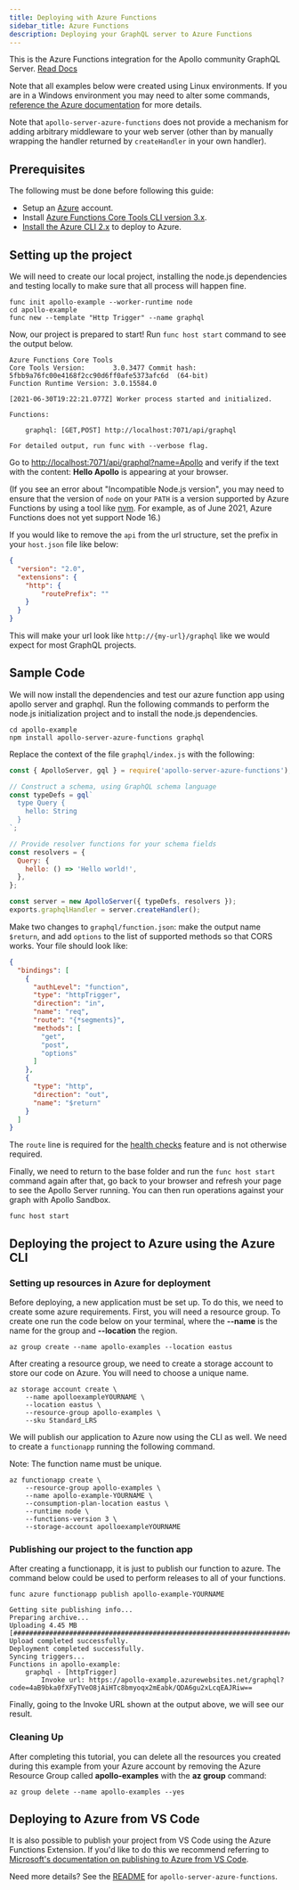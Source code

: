 ```yaml
---
title: Deploying with Azure Functions
sidebar_title: Azure Functions
description: Deploying your GraphQL server to Azure Functions
---
```

This is the Azure Functions integration for the Apollo community GraphQL Server. [Read Docs](https://www.npmjs.com/package/apollo-server-azure-functions)

Note that all examples below were created using Linux environments. If you are in a Windows environment you may need to alter some commands, [reference the Azure documentation](https://docs.microsoft.com/en-us/cli/azure/install-azure-cli-windows?tabs=azure-cli) for more details.

Note that `apollo-server-azure-functions` does not provide a mechanism for adding arbitrary middleware to your web server (other than by manually wrapping the handler returned by `createHandler` in your own handler).

## Prerequisites

The following must be done before following this guide:

- Setup an [Azure](https://azure.com) account.
- Install [Azure Functions Core Tools CLI version 3.x](https://docs.microsoft.com/en-us/azure/azure-functions/functions-run-local#v2).
- [Install the Azure CLI 2.x](https://docs.microsoft.com/en-us/cli/azure/install-azure-cli?view=azure-cli-latest) to deploy to Azure.

## Setting up the project

We will need to create our local project, installing the node.js dependencies and testing locally to make sure that all process will happen fine.

```shell
func init apollo-example --worker-runtime node
cd apollo-example
func new --template "Http Trigger" --name graphql
```

Now, our project is prepared to start! Run `func host start` command to see the output below.

```shell
Azure Functions Core Tools
Core Tools Version:       3.0.3477 Commit hash: 5fbb9a76fc00e4168f2cc90d6ff0afe5373afc6d  (64-bit)
Function Runtime Version: 3.0.15584.0

[2021-06-30T19:22:21.077Z] Worker process started and initialized.

Functions:

	graphql: [GET,POST] http://localhost:7071/api/graphql

For detailed output, run func with --verbose flag.
```

Go to [http://localhost:7071/api/graphql?name=Apollo](http://localhost:7071/api/graphql?name=Apollo) and verify if the text with the content: **Hello Apollo** is appearing at your browser.

(If you see an error about "Incompatible Node.js version", you may need to ensure that the version of `node` on your `PATH` is a version supported by Azure Functions by using a tool like [nvm](https://github.com/nvm-sh/nvm). For example, as of June 2021, Azure Functions does not yet support Node 16.)

If you would like to remove the `api` from the url structure, set the prefix in your `host.json` file like below:

```json
{
  "version": "2.0",
  "extensions": {
    "http": {
        "routePrefix": ""
    }
  }
}
```

This will make your url look like `http://{my-url}/graphql` like we would expect for most GraphQL projects.

## Sample Code

We will now install the dependencies and test our azure function app using apollo server and graphql. Run the following commands to perform the node.js initialization project and to install the node.js dependencies.

```shell
cd apollo-example
npm install apollo-server-azure-functions graphql
```

Replace the context of the file `graphql/index.js` with the following:

```javascript
const { ApolloServer, gql } = require('apollo-server-azure-functions');

// Construct a schema, using GraphQL schema language
const typeDefs = gql`
  type Query {
    hello: String
  }
`;

// Provide resolver functions for your schema fields
const resolvers = {
  Query: {
    hello: () => 'Hello world!',
  },
};

const server = new ApolloServer({ typeDefs, resolvers });
exports.graphqlHandler = server.createHandler();
```

Make two changes to `graphql/function.json`: make the output name `$return`, and add `options` to the list of supported methods so that CORS works. Your file should look like:

```json
{
  "bindings": [
    {
      "authLevel": "function",
      "type": "httpTrigger",
      "direction": "in",
      "name": "req",
      "route": "{*segments}",
      "methods": [
        "get",
        "post",
        "options"
      ]
    },
    {
      "type": "http",
      "direction": "out",
      "name": "$return"
    }
  ]
}
```

The `route` line is required for the [health checks](../monitoring/health-checks) feature and is not otherwise required.

Finally, we need to return to the base folder and run the `func host start` command again after that, go back to your browser and refresh your page to see the Apollo Server running. You can then run operations against your graph with Apollo Sandbox.

```shell
func host start
```


## Deploying the project to Azure using the Azure CLI

### Setting up resources in Azure for deployment

Before deploying, a new application must be set up. To do this, we need to create some azure requirements. First, you will need a resource group. To create one run the code below on your terminal, where the **--name** is the name for the group and **--location** the region.

```shell
az group create --name apollo-examples --location eastus
```

After creating a resource group, we need to create a storage account to store our code on Azure. You will need to choose a unique name.

```shell
az storage account create \
    --name apolloexampleYOURNAME \
    --location eastus \
    --resource-group apollo-examples \
    --sku Standard_LRS
```

We will publish our application to Azure now using the CLI as well. We need to create a `functionapp` running the following command.

Note: The function name must be unique.

```shell
az functionapp create \
    --resource-group apollo-examples \
    --name apollo-example-YOURNAME \
    --consumption-plan-location eastus \
    --runtime node \
    --functions-version 3 \
    --storage-account apolloexampleYOURNAME
```

### Publishing our project to the function app

After creating a functionapp, it is just to publish our function to azure. The command below could be used to perform releases to all of your functions.

```shell
func azure functionapp publish apollo-example-YOURNAME
```

```shell
Getting site publishing info...
Preparing archive...
Uploading 4.45 MB [###############################################################################]
Upload completed successfully.
Deployment completed successfully.
Syncing triggers...
Functions in apollo-example:
    graphql - [httpTrigger]
        Invoke url: https://apollo-example.azurewebsites.net/graphql?code=4aB9bka0fXFyTVeO8jAiHTc8bmyoqx2mEabk/QDA6gu2xLcqEAJRiw==
```

Finally, going to the Invoke URL shown at the output above, we will see our result.

### Cleaning Up

After completing this tutorial, you can delete all the resources you created during this example from your Azure account by removing the Azure Resource Group called **apollo-examples** with the **az group** command:

```shell
az group delete --name apollo-examples --yes
```

## Deploying to Azure from VS Code

It is also possible to publish your project from VS Code using the Azure Functions Extension. If you'd like to do this we recommend referring to [Microsoft's documentation on publishing to Azure from VS Code](https://docs.microsoft.com/en-us/azure/azure-functions/functions-create-first-function-vs-code#publish-the-project-to-azure).

Need more details? See the [README](https://www.npmjs.com/package/apollo-server-azure-functions) for `apollo-server-azure-functions`.
